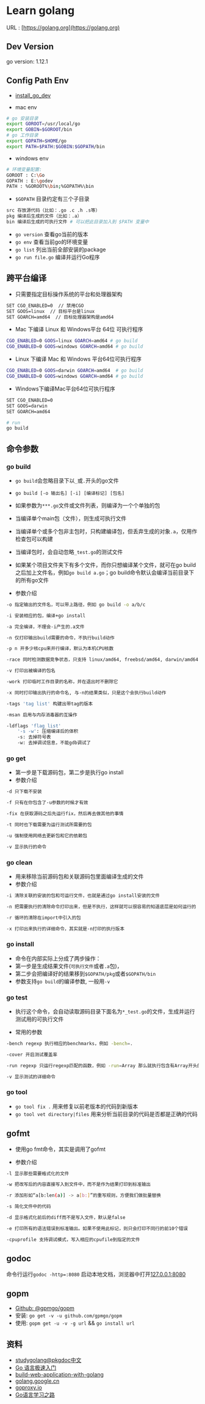 # Learn golang

URL : [https://golang.org](https://golang.org)

## Dev Version

go version: 1.12.1

## Config Path Env

- [install_go_dev](https://www.liwenzhou.com/posts/Go/install_go_dev/)

- mac env

```bash
# go 安装目录
export GOROOT=/usr/local/go
export GOBIN=$GOROOT/bin
# go 工作目录
export GOPATH=$HOME/go
export PATH=$PATH:$GOBIN:$GOPATH/bin
```

- windows env

```bash
# 环境变量配置:
GOROOT : C:\Go
GOPATH : E:\godev
PATH : %GOROOT%\bin;%GOPATH%\bin
```

- `$GOPATH` 目录约定有三个子目录

```bash
src 存放源代码（比如：.go .c .h .s等）
pkg 编译后生成的文件（比如：.a）
bin 编译后生成的可执行文件 # 可以把此目录加入到 $PATH 变量中
```

- `go version` 查看go当前的版本
- `go env` 查看当前go的环境变量
- `go list` 列出当前全部安装的package
- `go run file.go` 编译并运行Go程序

## 跨平台编译

- 只需要指定目标操作系统的平台和处理器架构

```bash
SET CGO_ENABLED=0  // 禁用CGO
SET GOOS=linux  // 目标平台是linux
SET GOARCH=amd64  // 目标处理器架构是amd64
```

- Mac 下编译 Linux 和 Windows平台 64位 可执行程序

```bash
CGO_ENABLED=0 GOOS=linux GOARCH=amd64 # go build
CGO_ENABLED=0 GOOS=windows GOARCH=amd64 # go build
```

- Linux 下编译 Mac 和 Windows 平台64位可执行程序

```bash
CGO_ENABLED=0 GOOS=darwin GOARCH=amd64  # go build
CGO_ENABLED=0 GOOS=windows GOARCH=amd64 # go build
```

- Windows下编译Mac平台64位可执行程序

```bash
SET CGO_ENABLED=0
SET GOOS=darwin
SET GOARCH=amd64

# run
go build
```

## 命令参数

### go build

- `go build`会忽略目录下以`_`或`.`开头的go文件
- `go build [-o 输出名] [-i] [编译标记] [包名]`
- 如果参数为`***.go`文件或文件列表，则编译为一个个单独的包
- 当编译单个main包（文件），则生成可执行文件
- 当编译单个或多个包非主包时，只构建编译包，但丢弃生成的对象`.a`，仅用作检查包可以构建
- 当编译包时，会自动忽略`_test.go`的测试文件
- 如果某个项目文件夹下有多个文件，而你只想编译某个文件，就可在go build之后加上文件名，例如`go build a.go`；go build命令默认会编译当前目录下的所有go文件

- 参数介绍

```bash
-o 指定输出的文件名，可以带上路径，例如 go build -o a/b/c

-i 安装相应的包，编译+go install

-a 完全编译，不理会-i产生的.a文件

-n 仅打印输出build需要的命令，不执行build动作

-p n 开多少核cpu来并行编译，默认为本机CPU核数

-race 同时检测数据竞争状态，只支持 linux/amd64, freebsd/amd64, darwin/amd64 和 windows/amd64

-v 打印出被编译的包名

-work 打印临时工作目录的名称，并在退出时不删除它

-x 同时打印输出执行的命令名, 与-n的结果类似，只是这个会执行build动作

-tags 'tag list' 构建出带tag的版本

-msan 启用与内存消毒器的互操作

-ldflags 'flag list'
    '-s -w': 压缩编译后的体积
    -s: 去掉符号表
    -w: 去掉调试信息，不能gdb调试了
```

### go get

- 第一步是下载源码包，第二步是执行go install
- 参数介绍

```bash
-d 只下载不安装

-f 只有在你包含了-u参数的时候才有效

-fix 在获取源码之后先运行fix，然后再去做其他的事情

-t 同时也下载需要为运行测试所需要的包

-u 强制使用网络去更新包和它的依赖包

-v 显示执行的命令
```

### go clean

- 用来移除当前源码包和关联源码包里面编译生成的文件
- 参数介绍

```bash
-i 清除关联的安装的包和可运行文件，也就是通过go install安装的文件

-n 把需要执行的清除命令打印出来，但是不执行，这样就可以很容易的知道底层是如何运行的

-r 循环的清除在import中引入的包

-x 打印出来执行的详细命令，其实就是-n打印的执行版本
```

### go install

- 命令在内部实际上分成了两步操作：
- 第一步是生成结果文件(`可执行文件`或者`.a`包)，
- 第二步会把编译好的结果移到`$GOPATH/pkg`或者`$GOPATH/bin`
- 参数支持`go build`的编译参数, 一般用`-v`

### go test

- 执行这个命令，会自动读取源码目录下面名为`*_test.go`的文件，生成并运行测试用的可执行文件

- 常用的参数

```bash
-bench regexp 执行相应的benchmarks，例如 -bench=.

-cover 开启测试覆盖率

-run regexp 只运行regexp匹配的函数，例如 -run=Array 那么就执行包含有Array开头的函数

-v 显示测试的详细命令
```

### go tool

- `go tool fix .` 用来修复以前老版本的代码到新版本
- `go tool vet directory|files` 用来分析当前目录的代码是否都是正确的代码

## gofmt

- 使用go fmt命令，其实是调用了gofmt

- 参数介绍

```bash
-l 显示那些需要格式化的文件

-w 把改写后的内容直接写入到文件中，而不是作为结果打印到标准输出

-r 添加形如“a[b:len(a)] -> a[b:]”的重写规则，方便我们做批量替换

-s 简化文件中的代码

-d 显示格式化前后的diff而不是写入文件，默认是false

-e 打印所有的语法错误到标准输出。如果不使用此标记，则只会打印不同行的前10个错误

-cpuprofile 支持调试模式，写入相应的cpufile到指定的文件
```

## godoc

命令行运行`godoc -http=:8080` 启动本地文档，浏览器中打开[127.0.0.1:8080](http://127.0.0.1:8080)

## gopm

- [Github: @gpmgo/gopm](https://github.com/gpmgo/gopm)
- 安装: `go get -v -u github.com/gpmgo/gopm`
- 使用: `gopm get -u -v -g url` && `go install url`

## 资料

- [studygolang@pkgdoc中文](https://studygolang.com/pkgdoc)
- [Go 语言极速入门](https://www.cnblogs.com/java-zhao/p/9942311.html)
- [build-web-application-with-golang](https://github.com/astaxie/build-web-application-with-golang)
- [golang.google.cn](https://golang.google.cn/doc/)
- [goproxy.io](https://goproxy.io)
- [Go语言学习之路](https://www.liwenzhou.com/posts/Go/go_menu/)